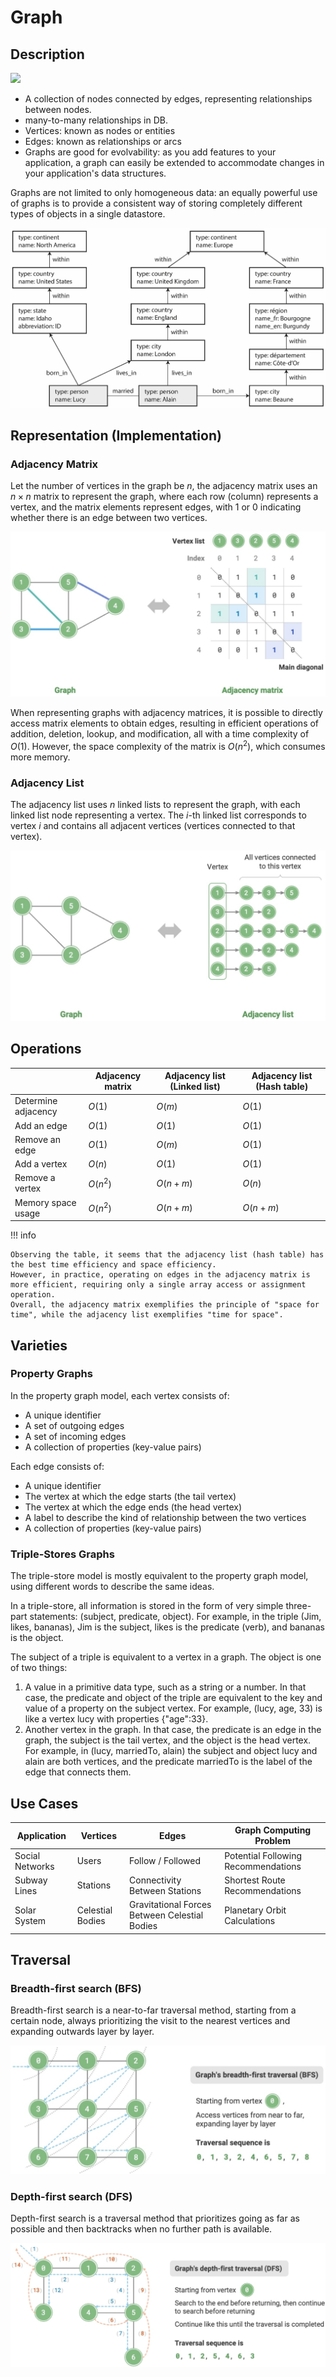 # Graph

## Description

<img src="image2.png" style="width:2.0327in" />

- A collection of nodes connected by edges, representing relationships between nodes.
- many-to-many relationships in DB.
- Vertices: known as nodes or entities
- Edges: known as relationships or arcs
- Graphs are good for evolvability: as you add features to your application, a graph can easily be extended to accommodate changes in your application's data structures.

Graphs are not limited to only homogeneous data: an equally powerful use of graphs is to provide a consistent way of storing completely different types of objects in a single datastore.

![](graph/image1.jpg)

## Representation (Implementation)

### Adjacency Matrix

Let the number of vertices in the graph be $n$, the adjacency matrix uses an $n \times n$ matrix to represent the graph, where each row (column) represents a vertex, and the matrix elements represent edges, with 1 or 0 indicating whether there is an edge between two vertices.

![](graph/adjacency_matrix.jpg)

When representing graphs with adjacency matrices, it is possible to directly access matrix elements to obtain edges, resulting in efficient operations of addition, deletion, lookup, and modification, all with a time complexity of $O(1)$. However, the space complexity of the matrix is $O(n^2)$, which consumes more memory.

### Adjacency List

The adjacency list uses $n$ linked lists to represent the graph, with each linked list node representing a vertex.
The $i$-th linked list corresponds to vertex $i$ and contains all adjacent vertices (vertices connected to that vertex).

![](graph/adjacency_list.jpg)

## Operations

|                     | Adjacency matrix | Adjacency list (Linked list) | Adjacency list (Hash table) |
| ------------------- | ---------------- | ---------------------------- | --------------------------- |
| Determine adjacency | $O(1)$           | $O(m)$                       | $O(1)$                      |
| Add an edge         | $O(1)$           | $O(1)$                       | $O(1)$                      |
| Remove an edge      | $O(1)$           | $O(m)$                       | $O(1)$                      |
| Add a vertex        | $O(n)$           | $O(1)$                       | $O(1)$                      |
| Remove a vertex     | $O(n^2)$         | $O(n + m)$                   | $O(n)$                      |
| Memory space usage  | $O(n^2)$         | $O(n + m)$                   | $O(n + m)$                  |

!!! info

    Observing the table, it seems that the adjacency list (hash table) has the best time efficiency and space efficiency.
    However, in practice, operating on edges in the adjacency matrix is more efficient, requiring only a single array access or assignment operation.
    Overall, the adjacency matrix exemplifies the principle of "space for time", while the adjacency list exemplifies "time for space".

## Varieties

### Property Graphs

In the property graph model, each vertex consists of:

- A unique identifier
- A set of outgoing edges
- A set of incoming edges
- A collection of properties (key-value pairs)

Each edge consists of:

- A unique identifier
- The vertex at which the edge starts (the tail vertex)
- The vertex at which the edge ends (the head vertex)
- A label to describe the kind of relationship between the two vertices
- A collection of properties (key-value pairs)

### Triple-Stores Graphs

The triple-store model is mostly equivalent to the property graph model, using different words to describe the same ideas.

In a triple-store, all information is stored in the form of very simple three-part statements: (subject, predicate, object).
For example, in the triple (Jim, likes, bananas), Jim is the subject, likes is the predicate (verb), and bananas is the object.

The subject of a triple is equivalent to a vertex in a graph. The object is one of two things:

1. A value in a primitive data type, such as a string or a number. In that case, the predicate and object of the triple are equivalent to the key and value of a property on the subject vertex. For example, (lucy, age, 33) is like a vertex lucy with properties {"age":33}.
2. Another vertex in the graph. In that case, the predicate is an edge in the graph, the subject is the tail vertex, and the object is the head vertex. For example, in (lucy, marriedTo, alain) the subject and object lucy and alain are both vertices, and the predicate marriedTo is the label of the edge that connects them.

## Use Cases

| Application     | Vertices         | Edges                                         | Graph Computing Problem             |
| --------------- | ---------------- | --------------------------------------------- | ----------------------------------- |
| Social Networks | Users            | Follow / Followed                             | Potential Following Recommendations |
| Subway Lines    | Stations         | Connectivity Between Stations                 | Shortest Route Recommendations      |
| Solar System    | Celestial Bodies | Gravitational Forces Between Celestial Bodies | Planetary Orbit Calculations        |

## Traversal

### Breadth-first search (BFS)

Breadth-first search is a near-to-far traversal method, starting from a certain node, always prioritizing the visit to the nearest vertices and expanding outwards layer by layer.

![](graph/bfs_traversal.jpg)

### Depth-first search (DFS)

Depth-first search is a traversal method that prioritizes going as far as possible and then backtracks when no further path is available.

![](graph/dfs_traversal.jpg)
